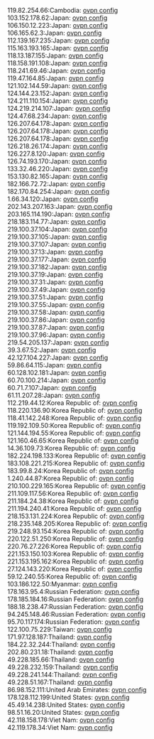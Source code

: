 119.82.254.66:Cambodia: [ovpn config](vpn/119_82_254_66.ovpn)  
103.152.178.62:Japan: [ovpn config](vpn/103_152_178_62.ovpn)  
106.150.12.223:Japan: [ovpn config](vpn/106_150_12_223.ovpn)  
106.165.62.3:Japan: [ovpn config](vpn/106_165_62_3.ovpn)  
112.139.167.235:Japan: [ovpn config](vpn/112_139_167_235.ovpn)  
115.163.193.165:Japan: [ovpn config](vpn/115_163_193_165.ovpn)  
118.13.187.155:Japan: [ovpn config](vpn/118_13_187_155.ovpn)  
118.158.191.108:Japan: [ovpn config](vpn/118_158_191_108.ovpn)  
118.241.69.46:Japan: [ovpn config](vpn/118_241_69_46.ovpn)  
119.47.164.85:Japan: [ovpn config](vpn/119_47_164_85.ovpn)  
121.102.144.59:Japan: [ovpn config](vpn/121_102_144_59.ovpn)  
124.144.23.152:Japan: [ovpn config](vpn/124_144_23_152.ovpn)  
124.211.110.154:Japan: [ovpn config](vpn/124_211_110_154.ovpn)  
124.219.214.107:Japan: [ovpn config](vpn/124_219_214_107.ovpn)  
124.47.68.234:Japan: [ovpn config](vpn/124_47_68_234.ovpn)  
126.207.64.178:Japan: [ovpn config](vpn/126_207_64_178.ovpn)  
126.207.64.178:Japan: [ovpn config](vpn/126_207_64_178.ovpn)  
126.207.64.178:Japan: [ovpn config](vpn/126_207_64_178.ovpn)  
126.218.26.174:Japan: [ovpn config](vpn/126_218_26_174.ovpn)  
126.227.8.120:Japan: [ovpn config](vpn/126_227_8_120.ovpn)  
126.74.193.170:Japan: [ovpn config](vpn/126_74_193_170.ovpn)  
133.32.46.220:Japan: [ovpn config](vpn/133_32_46_220.ovpn)  
153.130.82.165:Japan: [ovpn config](vpn/153_130_82_165.ovpn)  
182.166.72.72:Japan: [ovpn config](vpn/182_166_72_72.ovpn)  
182.170.84.254:Japan: [ovpn config](vpn/182_170_84_254.ovpn)  
1.66.34.120:Japan: [ovpn config](vpn/1_66_34_120.ovpn)  
202.143.207.163:Japan: [ovpn config](vpn/202_143_207_163.ovpn)  
203.165.114.190:Japan: [ovpn config](vpn/203_165_114_190.ovpn)  
218.183.114.77:Japan: [ovpn config](vpn/218_183_114_77.ovpn)  
219.100.37.104:Japan: [ovpn config](vpn/219_100_37_104.ovpn)  
219.100.37.105:Japan: [ovpn config](vpn/219_100_37_105.ovpn)  
219.100.37.107:Japan: [ovpn config](vpn/219_100_37_107.ovpn)  
219.100.37.13:Japan: [ovpn config](vpn/219_100_37_13.ovpn)  
219.100.37.177:Japan: [ovpn config](vpn/219_100_37_177.ovpn)  
219.100.37.182:Japan: [ovpn config](vpn/219_100_37_182.ovpn)  
219.100.37.19:Japan: [ovpn config](vpn/219_100_37_19.ovpn)  
219.100.37.31:Japan: [ovpn config](vpn/219_100_37_31.ovpn)  
219.100.37.49:Japan: [ovpn config](vpn/219_100_37_49.ovpn)  
219.100.37.51:Japan: [ovpn config](vpn/219_100_37_51.ovpn)  
219.100.37.55:Japan: [ovpn config](vpn/219_100_37_55.ovpn)  
219.100.37.58:Japan: [ovpn config](vpn/219_100_37_58.ovpn)  
219.100.37.86:Japan: [ovpn config](vpn/219_100_37_86.ovpn)  
219.100.37.87:Japan: [ovpn config](vpn/219_100_37_87.ovpn)  
219.100.37.96:Japan: [ovpn config](vpn/219_100_37_96.ovpn)  
219.54.205.137:Japan: [ovpn config](vpn/219_54_205_137.ovpn)  
39.3.67.52:Japan: [ovpn config](vpn/39_3_67_52.ovpn)  
42.127.104.227:Japan: [ovpn config](vpn/42_127_104_227.ovpn)  
59.86.64.115:Japan: [ovpn config](vpn/59_86_64_115.ovpn)  
60.128.102.181:Japan: [ovpn config](vpn/60_128_102_181.ovpn)  
60.70.100.214:Japan: [ovpn config](vpn/60_70_100_214.ovpn)  
60.71.7.107:Japan: [ovpn config](vpn/60_71_7_107.ovpn)  
61.11.207.28:Japan: [ovpn config](vpn/61_11_207_28.ovpn)  
112.219.44.12:Korea Republic of: [ovpn config](vpn/112_219_44_12.ovpn)  
118.220.136.90:Korea Republic of: [ovpn config](vpn/118_220_136_90.ovpn)  
118.41.142.248:Korea Republic of: [ovpn config](vpn/118_41_142_248.ovpn)  
119.192.109.50:Korea Republic of: [ovpn config](vpn/119_192_109_50.ovpn)  
121.144.194.55:Korea Republic of: [ovpn config](vpn/121_144_194_55.ovpn)  
121.160.46.65:Korea Republic of: [ovpn config](vpn/121_160_46_65.ovpn)  
14.36.109.73:Korea Republic of: [ovpn config](vpn/14_36_109_73.ovpn)  
182.224.198.133:Korea Republic of: [ovpn config](vpn/182_224_198_133.ovpn)  
183.108.221.215:Korea Republic of: [ovpn config](vpn/183_108_221_215.ovpn)  
183.99.8.24:Korea Republic of: [ovpn config](vpn/183_99_8_24.ovpn)  
1.240.44.87:Korea Republic of: [ovpn config](vpn/1_240_44_87.ovpn)  
210.100.229.165:Korea Republic of: [ovpn config](vpn/210_100_229_165.ovpn)  
211.109.117.56:Korea Republic of: [ovpn config](vpn/211_109_117_56.ovpn)  
211.184.24.38:Korea Republic of: [ovpn config](vpn/211_184_24_38.ovpn)  
211.194.240.41:Korea Republic of: [ovpn config](vpn/211_194_240_41.ovpn)  
218.153.131.224:Korea Republic of: [ovpn config](vpn/218_153_131_224.ovpn)  
218.235.148.205:Korea Republic of: [ovpn config](vpn/218_235_148_205.ovpn)  
219.248.93.154:Korea Republic of: [ovpn config](vpn/219_248_93_154.ovpn)  
220.122.51.250:Korea Republic of: [ovpn config](vpn/220_122_51_250.ovpn)  
220.76.27.226:Korea Republic of: [ovpn config](vpn/220_76_27_226.ovpn)  
221.153.150.103:Korea Republic of: [ovpn config](vpn/221_153_150_103.ovpn)  
221.153.195.162:Korea Republic of: [ovpn config](vpn/221_153_195_162.ovpn)  
27.124.143.220:Korea Republic of: [ovpn config](vpn/27_124_143_220.ovpn)  
59.12.240.55:Korea Republic of: [ovpn config](vpn/59_12_240_55.ovpn)  
103.186.122.50:Myanmar: [ovpn config](vpn/103_186_122_50.ovpn)  
178.163.95.4:Russian Federation: [ovpn config](vpn/178_163_95_4.ovpn)  
178.185.184.16:Russian Federation: [ovpn config](vpn/178_185_184_16.ovpn)  
188.18.238.47:Russian Federation: [ovpn config](vpn/188_18_238_47.ovpn)  
94.245.148.46:Russian Federation: [ovpn config](vpn/94_245_148_46.ovpn)  
95.70.117.174:Russian Federation: [ovpn config](vpn/95_70_117_174.ovpn)  
122.100.75.229:Taiwan: [ovpn config](vpn/122_100_75_229.ovpn)  
171.97.128.187:Thailand: [ovpn config](vpn/171_97_128_187.ovpn)  
184.22.32.244:Thailand: [ovpn config](vpn/184_22_32_244.ovpn)  
202.80.231.18:Thailand: [ovpn config](vpn/202_80_231_18.ovpn)  
49.228.185.66:Thailand: [ovpn config](vpn/49_228_185_66.ovpn)  
49.228.232.159:Thailand: [ovpn config](vpn/49_228_232_159.ovpn)  
49.228.241.144:Thailand: [ovpn config](vpn/49_228_241_144.ovpn)  
49.228.51.167:Thailand: [ovpn config](vpn/49_228_51_167.ovpn)  
86.98.152.111:United Arab Emirates: [ovpn config](vpn/86_98_152_111.ovpn)  
178.128.112.199:United States: [ovpn config](vpn/178_128_112_199.ovpn)  
45.49.14.238:United States: [ovpn config](vpn/45_49_14_238.ovpn)  
98.51.16.20:United States: [ovpn config](vpn/98_51_16_20.ovpn)  
42.118.158.178:Viet Nam: [ovpn config](vpn/42_118_158_178.ovpn)  
42.119.178.34:Viet Nam: [ovpn config](vpn/42_119_178_34.ovpn)  
